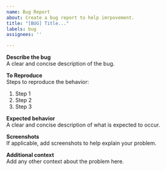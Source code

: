 ```yaml
---
name: Bug Report
about: Create a bug report to help imrpovement.
title: "[BUG] Title..."
labels: bug
assignees: ''

---
```


**Describe the bug**<br>
A clear and concise description of the bug.


**To Reproduce**<br>
Steps to reproduce the behavior:
1. Step 1
2. Step 2
3. Step 3


**Expected behavior**<br>
A clear and concise description of what is expected to occur.


**Screenshots**<br>
If applicable, add screenshots to help explain your problem.


**Additional context**<br>
Add any other context about the problem here.
